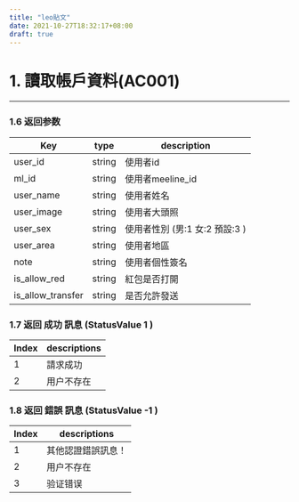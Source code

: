 ```yaml
---
title: "leo貼文"
date: 2021-10-27T18:32:17+08:00
draft: true
---
```


# 1. 讀取帳戶資料(AC001)

---



### 1.6 返回参数

| Key               | type   | description                    |
| ----------------- | ------ | ------------------------------ |
| user_id           | string | 使用者id                       |
| ml_id             | string | 使用者meeline_id               |
| user_name         | string | 使用者姓名                     |
| user_image        | string | 使用者大頭照                   |
| user_sex          | string | 使用者性別 (男:1 女:2 預設:3 ) |
| user_area         | string | 使用者地區                     |
| note              | string | 使用者個性簽名                 |
| is_allow_red      | string | 紅包是否打開                   |
| is_allow_transfer | string | 是否允許發送                   |

### 1.7 返回 成功 訊息 (StatusValue 1 )

| Index | descriptions |
| ----- | ------------ |
| 1     | 請求成功     |
| 2     | 用户不存在   |

### 1.8 返回 錯誤 訊息 (StatusValue -1 )

| Index | descriptions       |
| ----- | ------------------ |
| 1     | 其他認證錯誤訊息！ |
| 2     | 用户不存在         |
| 3     | 验证错误           |
